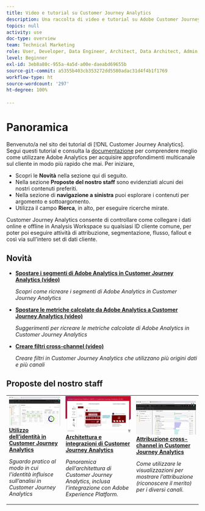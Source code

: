 ```yaml
---
title: Video e tutorial su Customer Journey Analytics
description: Una raccolta di video e tutorial su Adobe Customer Journey Analytics.
topics: null
activity: use
doc-type: overview
team: Technical Marketing
role: User, Developer, Data Engineer, Architect, Data Architect, Admin, Leader
level: Beginner
exl-id: 3eb8a80c-955a-4a5d-a00e-daeabd69655b
source-git-commit: a5355b403cb353272dd5580adac31d4f4b1f1769
workflow-type: ht
source-wordcount: '297'
ht-degree: 100%

---
```


# Panoramica

Benvenuto/a nel sito dei tutorial di [!DNL Customer Journey Analytics].  Segui questi tutorial e consulta la [documentazione](https://docs.adobe.com/content/help/it-IT/analytics-platform/using/cja-landing.html) per comprendere meglio come utilizzare Adobe Analytics per acquisire approfondimenti multicanale sul cliente in modo più rapido che mai.  Per iniziare,

* Scopri le **Novità** nella sezione qui di seguito.
* Nella sezione **Proposte del nostro staff** sono evidenziati alcuni dei nostri contenuti preferiti.
* Nella sezione di **navigazione a sinistra** puoi esplorare i contenuti per argomento e sottoargomento.
* Utilizza il campo **Rierca**, in alto, per eseguire ricerche mirate.

Customer Journey Analytics consente di controllare come collegare i dati online e offline in Analysis Workspace su qualsiasi ID cliente comune, per poter poi eseguire attività di attribuzione, segmentazione, flusso, fallout e così via sull’intero set di dati cliente.

## Novità

* **[Spostare i segmenti di Adobe Analytics in Customer Journey Analytics (video)](components/filters/moving-adobe-analytics-segments-to-customer-journey-analytics.md)**

   *Scopri come ricreare i segmenti di Adobe Analytics in Customer Journey Analytics*

* **[Spostare le metriche calcolate da Adobe Analytics a Customer Journey Analytics (video)](components/calc-metrics/moving-your-calculated-metrics-from-adobe-analytics-to-customer-journey-analytics.md)**

   *Suggerimenti per ricreare le metriche calcolate di Adobe Analytics in Customer Journey Analytics*

* **[Creare filtri cross-channel (video)](components/filters/creating-cross-channel-filters-in-customer-journey-analytics.md)**

   *Creare filtri in Customer Journey Analytics che utilizzano più origini dati e più canali*

## Proposte del nostro staff

<table>
<tr>
  <td>
    <a href="visitor-id/understanding-how-customer-journey-analytics-uses-identity.md">
      <img alt="Utilizzo dell’identità in CJA" src="assets/30750.jpg" />
    </a>
    <div>
      <a href="visitor-id/understanding-how-customer-journey-analytics-uses-identity.md">
    <strong>Utilizzo dell’identità in Customer Journey Analytics</strong>
    </a>
    </div>
    <p>
    <em>Sguardo pratico al modo in cui l’identità influisce sull’analisi in Customer Journey Analytics</em>
    <p>
  </td>
   <td>
    <a href="architecture/architecture-and-integrations-of-cja.md">
      <img alt="Architettura e integrazioni di Customer Journey Analytics" src="assets/32483.jpg" />
    </a>
    <div>
      <a href="architecture/architecture-and-integrations-of-cja.md">
    <strong>Architettura e integrazioni di Customer Journey Analytics</strong>
    </a>
    </div>
    <p>
    <em>Panoramica dell’architettura di Customer Journey Analytics, inclusa l’integrazione con Adobe Experience Platform.</em>
    <p>
  </td>
  <td>
    <a href="visualizations/cross-channel-attribution-in-customer-journey-analytics.md">
      <img alt="Attribuzione cross-channel in Customer Journey Analytics" src="assets/31772.jpg" />
    </a>
    <div>
      <a href="visualizations/cross-channel-attribution-in-customer-journey-analytics.md">
    <strong>Attribuzione cross-channel in Customer Journey Analytics</strong>
    </a>
    </div>
    <p>
    <em>Come utilizzare le visualizzazioni per mostrare l’attribuzione (riconoscere il merito) per i diversi canali.</em>
    <p>
  </td>
</tr>
</table>

